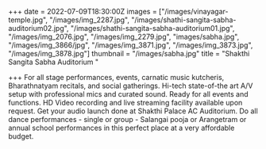 +++
date = 2022-07-09T18:30:00Z
images = ["/images/vinayagar-temple.jpg", "/images/img_2287.jpg", "/images/shathi-sangita-sabha-auditorium02.jpg", "/images/shathi-sangita-sabha-auditorium01.jpg", "/images/img_2076.jpg", "/images/img_2279.jpg", "images/sabha.jpg", "/images/img_3866/jpg", "/images/img_3871.jpg", "/images/img_3873.jpg", "/images/img_3878.jpg"]
thumbnail = "/images/sabha.jpg"
title = "Shakthi Sangita Sabha Auditorium "

+++
For all stage performances, events, carnatic music kutcheris, Bharathnatyam recitals, and social gatherings. Hi-tech state-of-the art A/V setup with professional mics and curated sound. Ready for all events and functions. HD Video recording and live streaming facility available upon request. Get your audio launch done at Shakthi Palace AC Auditorium. Do all dance performances - single or group - Salangai pooja or Arangetram or annual school performances in this perfect place at a very affordable budget. 